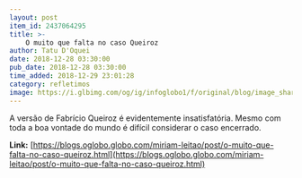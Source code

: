 ```yaml
---
layout: post
item_id: 2437064295
title: >-
    O muito que falta no caso Queiroz
author: Tatu D'Oquei
date: 2018-12-28 03:30:00
pub_date: 2018-12-28 03:30:00
time_added: 2018-12-29 23:01:28
category: refletimos
image: https://i.glbimg.com/og/ig/infoglobo1/f/original/blog/image_share/miriam-leitao.jpg
---
```


A versão de Fabrício Queiroz é evidentemente insatisfatória. Mesmo com toda a boa vontade do mundo é difícil considerar o caso encerrado.

**Link:** [https://blogs.oglobo.globo.com/miriam-leitao/post/o-muito-que-falta-no-caso-queiroz.html](https://blogs.oglobo.globo.com/miriam-leitao/post/o-muito-que-falta-no-caso-queiroz.html)

